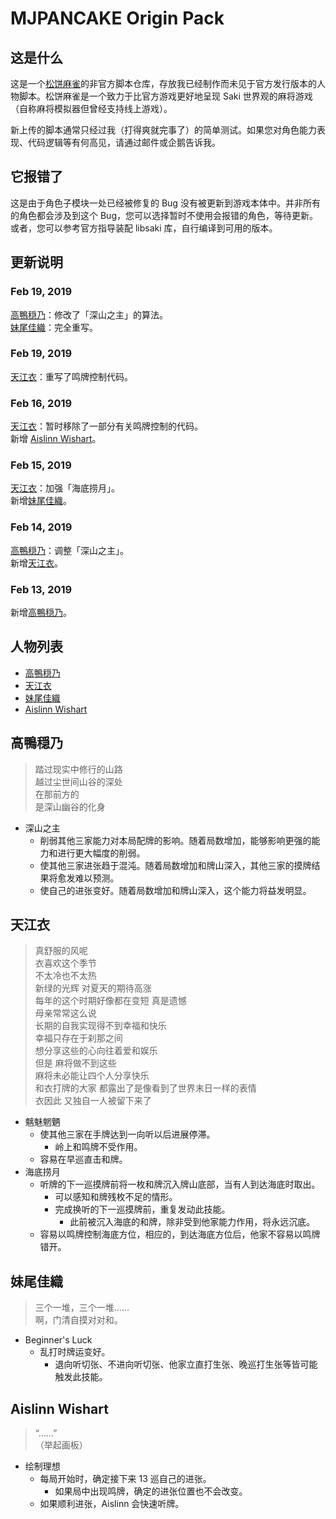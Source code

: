 # MJPANCAKE Origin Pack

## 这是什么

这是一个[松饼麻雀](https://mjpancake.github.io/)的非官方脚本仓库，存放我已经制作而未见于官方发行版本的人物脚本。松饼麻雀是一个致力于比官方游戏更好地呈现 Saki 世界观的麻将游戏（自称麻将模拟器但曾经支持线上游戏）。

新上传的脚本通常只经过我（打得爽就完事了）的简单测试。如果您对角色能力表现、代码逻辑等有何高见，请通过邮件或企鹅告诉我。

## 它报错了

这是由于角色子模块一处已经被修复的 Bug 没有被更新到游戏本体中。并非所有的角色都会涉及到这个 Bug，您可以选择暂时不使用会报错的角色，等待更新。或者，您可以参考官方指导装配 libsaki 库，自行编译到可用的版本。

## 更新说明

### Feb 19, 2019

[高鴨穏乃](#高鴨穏乃)：修改了「深山之主」的算法。  
[妹尾佳織](#妹尾佳織)：完全重写。

### Feb 19, 2019

[天江衣](#天江衣)：重写了鸣牌控制代码。

### Feb 16, 2019

[天江衣](#天江衣)：暂时移除了一部分有关鸣牌控制的代码。  
新增 [Aislinn Wishart](#aislinn-wishart)。  

### Feb 15, 2019

[天江衣](#天江衣)：加强「海底捞月」。  
新增[妹尾佳織](#妹尾佳織)。

### Feb 14, 2019

[高鴨穏乃](#高鴨穏乃)：调整「深山之主」。  
新增[天江衣](#天江衣)。

### Feb 13, 2019

新增[高鴨穏乃](#高鴨穏乃)。

## 人物列表

+ [高鴨穏乃](#高鴨穏乃)
+ [天江衣](#天江衣)
+ [妹尾佳織](#妹尾佳織)
+ [Aislinn Wishart](#Aislinn_Wishart)

## 高鴨穏乃

> 踏过现实中修行的山路  
> 越过尘世间山谷的深处  
> 在那前方的  
> 是深山幽谷的化身

+ 深山之主
	+ 削弱其他三家能力对本局配牌的影响。随着局数增加，能够影响更强的能力和进行更大幅度的削弱。
	+ 使其他三家进张趋于混沌。随着局数增加和牌山深入，其他三家的摸牌结果将愈发难以预测。
	+ 使自己的进张变好。随着局数增加和牌山深入，这个能力将益发明显。

## 天江衣

> 真舒服的风呢  
> 衣喜欢这个季节  
> 不太冷也不太热  
> 新绿的光辉  对夏天的期待高涨  
> 每年的这个时期好像都在变短  真是遗憾  
> 母亲常常这么说  
> 长期的自我实现得不到幸福和快乐  
> 幸福只存在于刹那之间  
> 想分享这些的心向往着爱和娱乐  
> 但是  麻将做不到这些  
> 麻将未必能让四个人分享快乐  
> 和衣打牌的大家  都露出了是像看到了世界末日一样的表情  
> 衣因此  又独自一人被留下来了 

+ 魑魅魍魉
	+ 使其他三家在手牌达到一向听以后进展停滞。
		+ 岭上和鸣牌不受作用。
	+ 容易在早巡直击和牌。
+ 海底捞月
	+ 听牌的下一巡摸牌前将一枚和牌沉入牌山底部，当有人到达海底时取出。
		+ 可以感知和牌残枚不足的情形。
		+ 完成换听的下一巡摸牌前，重复发动此技能。
			+ 此前被沉入海底的和牌，除非受到他家能力作用，将永远沉底。
	+ 容易以鸣牌控制海底方位，相应的，到达海底方位后，他家不容易以鸣牌错开。

## 妹尾佳織

> 三个一堆，三个一堆……  
> 啊，门清自摸对对和。

+ Beginner's Luck
	+ 乱打时牌运变好。
		+ 退向听切张、不进向听切张、他家立直打生张、晚巡打生张等皆可能触发此技能。

## Aislinn Wishart

> “……”  
> （举起画板）

+ 绘制理想
	+ 每局开始时，确定接下来 13 巡自己的进张。
		+ 如果局中出现鸣牌，确定的进张位置也不会改变。
	+ 如果顺利进张，Aislinn 会快速听牌。